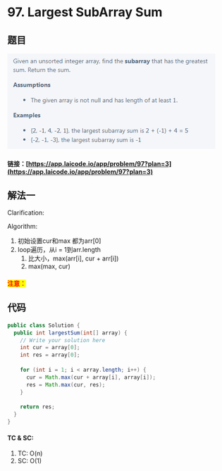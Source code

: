 # 97. Largest SubArray Sum

## 题目

![](<../../.gitbook/assets/image (32) (1) (1) (1) (1).png>)

#### 链接：[https://app.laicode.io/app/problem/97?plan=3](https://app.laicode.io/app/problem/97?plan=3)

## 解法一

Clarification:&#x20;

Algorithm:&#x20;

1. 初始设置cur和max 都为arr\[0]
2. loop遍历，从i = 1到arr.length
   1. 比大小，max(arr\[i], cur + arr\[i])
   2. max(max, cur)

#### <mark style="color:red;">注意：</mark>

## 代码

```java
public class Solution {
  public int largestSum(int[] array) {
    // Write your solution here
    int cur = array[0];
    int res = array[0];

    for (int i = 1; i < array.length; i++) {
      cur = Math.max(cur + array[i], array[i]);
      res = Math.max(cur, res);
    }

    return res;
  }
}
```

#### TC & SC:&#x20;

1. TC: O(n)
2. SC: O(1)
